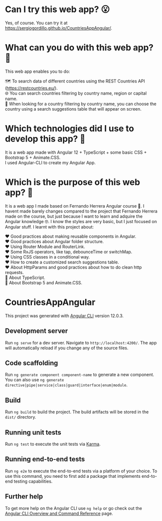 


# Can I try this web app? :open_mouth:

Yes, of course. You can try it at https://sergiogordillo.github.io/CountriesAppAngular/.

# What can you do with this web app? :thinking:

This web app enables you to do:

:world_map: To search data of different countries using the REST Countries API (https://restcountries.eu/). <br>
:globe_with_meridians: You can search countries filtering by country name, region or capital name. <br>
:eyes: When looking for a country filtering by country name, you can choose the country using a search suggestions table that will appear on screen. <br>

# Which technologies did I use to develop this app? :thinking:

It is a web app made with Angular 12 + TypeScript + some basic CSS + Bootstrap 5 + Animate.CSS. <br>
I used Angular-CLI to create my Angular App. <br>

# Which is the purpose of this web app? :thinking:

It is a web app I made based on Fernando Herrera Angular course 🧐. I havent made barely changes compared to the project that Fernando Herrera made on the course, but just because I want to learn and adquire the Angular knowledge 🤓. I know the styles are very basic, but I just focused on Angular stuff. I learnt with this project about:

:heart: Good practices about making reusable components in Angular. <br>
:heart: Good practices about Angular folder structure. <br>
:heart: Using Router Module and RouterLink. <br>
:heart: Some RxJS operators, like tap, debounceTime or switchMap. <br>
:heart: Using CSS classes in a conditional way. <br>
:heart: How to create a customized search suggestions table. <br>
:heart: About HttpParams and good practices about how to do clean http requests. <br>
:blue_heart: About TypeScript. <br>
:art: About Bootstrap 5 and Animate.CSS. <br>


# CountriesAppAngular

This project was generated with [Angular CLI](https://github.com/angular/angular-cli) version 12.0.3.

## Development server

Run `ng serve` for a dev server. Navigate to `http://localhost:4200/`. The app will automatically reload if you change any of the source files.

## Code scaffolding

Run `ng generate component component-name` to generate a new component. You can also use `ng generate directive|pipe|service|class|guard|interface|enum|module`.

## Build

Run `ng build` to build the project. The build artifacts will be stored in the `dist/` directory.

## Running unit tests

Run `ng test` to execute the unit tests via [Karma](https://karma-runner.github.io).

## Running end-to-end tests

Run `ng e2e` to execute the end-to-end tests via a platform of your choice. To use this command, you need to first add a package that implements end-to-end testing capabilities.

## Further help

To get more help on the Angular CLI use `ng help` or go check out the [Angular CLI Overview and Command Reference](https://angular.io/cli) page.
